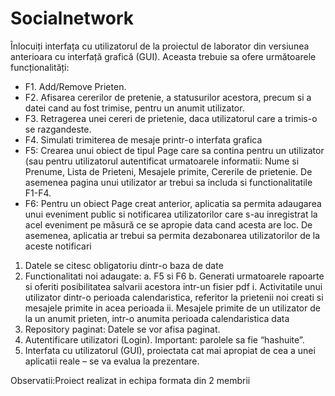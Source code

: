 # Socialnetwork

Înlocuiți interfața cu utilizatorul de la proiectul de laborator din versiunea anterioara cu interfață grafică (GUI). Aceasta trebuie sa ofere următoarele funcționalități:
- F1. Add/Remove Prieten. 
- F2. Afisarea cererilor de pretenie, a statusurilor acestora, precum si a datei cand au fost trimise, pentru un anumit utilizator. 
- F3. Retragerea unei cereri de prietenie, daca utilizatorul care a trimis-o se razgandeste.
- F4. Simulati trimiterea de mesaje printr-o interfata grafica
- F5: Crearea unui obiect de tipul Page care sa contina pentru un utilizator (sau pentru 
utilizatorul autentificat urmatoarele informatii: Nume si Prenume, Lista de Prieteni, 
Mesajele primite, Cererile de prietenie. De asemenea pagina unui utilizator ar trebui sa 
includa si functionalitatile F1-F4.
- F6: Pentru un obiect Page creat anterior, aplicatia sa permita adaugarea unui eveniment 
public si notificarea utilizatorilor care s-au inregistrat la acel eveniment pe măsură ce se 
apropie data cand acesta are loc. De asemenea, aplicatia ar trebui sa permita 
dezabonarea utilizatorilor de la aceste notificari

1. Datele se citesc obligatoriu dintr-o baza de date
2. Functionalitati noi adaugate: 
  a. F5 si F6
  b. Generati urmatoarele rapoarte si oferiti posibilitatea salvarii acestora intr-un fisier pdf
        i. Activitatile unui utilizator dintr-o perioada calendaristica, referitor la prietenii noi 
creati si mesajele primite in acea perioada
        ii. Mesajele primite de un utilizator de la un anumit prieten, intr-o anumita perioada 
calendaristica data
3. Repository paginat: Datele se vor afisa paginat.
4. Autentificare utilizatori (Login). Important: parolele sa fie “hashuite”.
5. Interfata cu utilizatorul (GUI), proiectata cat mai apropiat de cea a unei aplicatii reale – se va 
evalua la prezentare.

Observatii:Proiect realizat in echipa formata din 2 membrii
